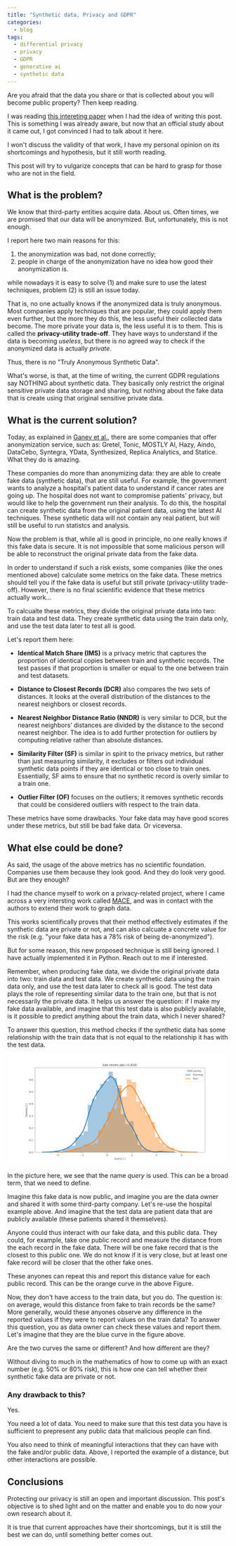 ```yaml
---
title: "Synthetic data, Privacy and GDPR"
categories:
  - blog
tags:
  - differential privacy
  - privacy
  - GDPR
  - generative ai
  - synthetic data
---
```


<!-- {%- include mathjax.html -%} -->

Are you afraid that the data you share or that is collected about you will become public property? Then keep reading.

I was reading [this intereting paper](https://arxiv.org/pdf/2312.05114.pdf) when I had the idea of writing this post. This is something I was already aware, but now that an official study about it came out, I got convinced I had to talk about it here.

I won't discuss the validity of that work, I have my personal opinion on its shortcomings and hypothesis, but it still worth reading.

This post will try to vulgarize concepts that can be hard to grasp for those who are not in the field.

## What is the problem?

We know that third-party entities acquire data. About us. Often times, we are promised that our data will be anonymized. But, unfortunately, this is not enough.

I report here two main reasons for this:

1. the anonymization was bad, not done correctly;
2. people in charge of the anonymization have no idea how good their anonymization is.

while nowadays it is easy to solve (1) and make sure to use the latest techniques, problem (2) is still an issue today.

That is, no one actually knows if the anonymized data is truly anonymous. Most companies apply techniques that are popular, they could apply them even further, but the more they do this, the less useful their collected data become. The more private your data is, the less useful it is to them. This is called the **privacy-utility trade-off**. They have ways to understand if the data is becoming _useless_, but there is no agreed way to check if the anonymized data is actually _private_.

Thus, there is no "Truly Anonymous Synthetic Data".

What's worse, is that, at the time of writing, the current GDPR regulations say NOTHING about synthetic data. They basically only restrict the original sensitive private data storage and sharing, but nothing about the fake data that is create using that original sensitive private data.

## What is the current solution?

Today, as explained in [Ganev et al.](https://arxiv.org/pdf/2312.05114.pdf), there are some companies that offer anonymization service, such as: Gretel, Tonic, MOSTLY AI, Hazy, Aindo, DataCebo, Syntegra, YData, Synthesized, Replica Analytics, and Statice. What they do is amazing.

These companies do more than anonymizing data: they are able to create fake data (synthetic data), that are still useful. For example, the government wants to analyze a hospital's patient data to understand if cancer rates are going up. The hospital does not want to compromise patients' privacy, but would like to help the government run their analysis. To do this, the hospital can create synthetic data from the original patient data, using the latest AI techniques. These synthetic data will not contain any real patient, but will still be useful to run statistcs and analysis.

Now the problem is that, while all is good in principle, no one really knows if this fake data is secure. It is not impossible that some malicious person will be able to reconstruct the original private data from the fake data.

In order to understand if such a risk exists, some companies (like the ones mentioned above) calculate some metrics on the fake data. These metrics should tell you if the fake data is useful but still private (privacy-utility trade-off). However, there is no final scientific evidence that these metrics actually work...

To calcualte these metrics, they divide the original private data into two: train data and test data. They create synthetic data using the train data only, and use the test data later to test all is good.

Let's report them here:

- **Identical Match Share (IMS)** is a privacy metric that captures the proportion of identical copies between train and synthetic records. The test passes if that proportion is smaller or equal to the one between train and test datasets.

- **Distance to Closest Records (DCR)** also compares the two sets of distances. It looks at the overall distribution of the distances to the nearest neighbors or closest records.

- **Nearest Neighbor Distance Ratio (NNDR)** is very similar to DCR, but the nearest neighbors’ distances are divided by the distance to the second nearest neighbor. The idea is to add further protection for outliers by computing relative rather than absolute distances.

- **Similarity Filter (SF)** is similar in spirit to the privacy metrics, but rather than just measuring similarity, it excludes or filters out individual synthetic data points if they are identical or too close to train ones. Essentially, SF aims to ensure that no synthetic record is overly similar to a train one.

- **Outlier Filter (OF)** focuses on the outliers; it removes synthetic records that could be considered outliers with respect to the train data.

These metrics have some drawbacks. Your fake data may have good scores under these metrics, but still be bad fake data. Or viceversa.

## What else could be done?

As said, the usage of the above metrics has no scientific foundation. Companies use them because they look good. And they do look very good. But are they enough?

I had the chance myself to work on a privacy-related project, where I came across a very intersting work called [MACE](https://openreview.net/pdf?id=Zxm0kNe3u7), and was in contact with the authors to extend their work to graph data.

This works scientifically proves that their method effectively estimates if the synthetic data are private or not, and can also calcuate a concrete value for the risk (e.g. "your fake data has a 78% risk of being de-anonymized").

But for some reason, this new proposed technique is still being ignored. I have actually implemented it in Python. Reach out to me if interested.

Remember, when producing fake data, we divide the original private data into two: train data and test data. We create synthetic data using the train data only, and use the test data later to check all is good. The test data plays the role of representing similar data to the train one, but that is not necessarily the private data. It helps us answer the question: if I make my fake data available, and imagine that this test data is also publicly available, is it possible to predict anything about the train data, which I never shared?

To answer this question, this method checks if the synthetic data has some relationship with the train data that is not equal to the relationship it has with the test data.

<img src="https://raw.githubusercontent.com/gianmarco-aversano/gianmarco-aversano.github.io/main/assets/images/mace.png" class="img-responsive" alt="mace" width="500"> </img>

In the picture here, we see that the name _query_ is used. This can be a broad term, that we need to define.

Imagine this fake data is now public, and imagine you are the data owner and shared it with some third-party company. Let's re-use the hospital example above. And imagine that the test data are patient data that are publicly available (these patients shared it themselves).

Anyone could thus interact with our fake data, and this public data. They could, for example, take one public record and measure the distance from the each record in the fake data. There will be one fake record that is the closest to this public one. We do not know if it is very close, but at least one fake record will be closer that the other fake ones.

These anyones can repeat this and report this distance value for each public record. This can be the orange curve in the above Figure.

Now, they don't have access to the train data, but you do. The question is: on average, would this distance from fake to train records be the same? More generally, would these anyones observe any difference in the reported values if they were to report values on the train data? To answer this question, you as data owner can check these values and report them. Let's imagine that they are the blue curve in the figure above.

Are the two curves the same or different? And how different are they?

Without diving to much in the mathematics of how to come up with an exact number (e.g. 50% or 80% risk), this is how one can tell whether their synthetic fake data are private or not.

### Any drawback to this?

Yes.

You need a lot of data. You need to make sure that this test data you have is sufficient to prepresent any public data that malicious people can find.

You also need to think of meaningful interactions that they can have with the fake and/or public data. Above, I reported the example of a distance, but other interactions are possible.

## Conclusions

Protecting our privacy is still an open and important discussion. This post's objective is to shed light and on the matter and enable you to do now your own research about it.

It is true that current approaches have their shortcomings, but it is still the best we can do, until something better comes out.
